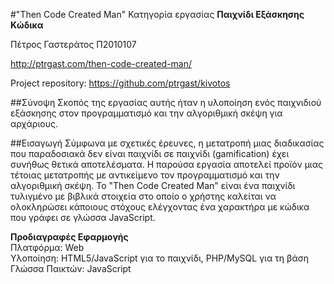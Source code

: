 #"Then Code Created Man"
Κατηγορία εργασίας **Παιχνίδι Εξάσκησης Κώδικα**

Πέτρος Γαστεράτος
Π2010107

http://ptrgast.com/then-code-created-man/

Project repository: https://github.com/ptrgast/kivotos

##Σύνοψη
Σκοπός της εργασίας αυτής ήταν η υλοποίηση ενός παιχνιδιού εξάσκησης στον προγραμματισμό και την αλγοριθμική σκέψη για αρχάριους.

##Εισαγωγή
Σύμφωνα με σχετικές έρευνες, η μετατροπή μιας διαδικασίας που παραδοσιακά δεν είναι παιχνίδι σε παιχνίδι (gamification) έχει συνήθως θετικά αποτελέσματα. Η παρούσα εργασία αποτελεί προϊόν μιας τέτοιας μετατροπής με αντικείμενο τον προγραμματισμό και την αλγοριθμική σκέψη. Το "Then Code Created Man" είναι ένα παιχνίδι τυλιγμένο με βιβλικά στοιχεία στο οποίο ο χρήστης καλείται να ολοκληρώσει κάποιους στόχους ελέγχοντας ένα χαρακτήρα με κώδικα που γράφει σε γλώσσα JavaScript.


**Προδιαγραφές Εφαρμογής**  
Πλατφόρμα: Web  
Υλοποίηση: HTML5/JavaScript για το παιχνίδι, PHP/MySQL για τη βάση  
Γλώσσα Παικτών: JavaScript  
